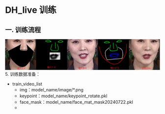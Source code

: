# DH_live 训练


## 一. 训练流程

![](.images/af8965d2.png)
5. 训练数据准备：
   - train_video_list
     - img：model_name/image/*.png
     - keypoint：model_name/keypoint_rotate.pkl
     - face_mask：model_name/face_mat_mask20240722.pkl
     -
